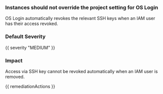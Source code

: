 
### Instances should not override the project setting for OS Login

OS Login automatically revokes the relevant SSH keys when an IAM user has their access revoked.

### Default Severity
{{ severity "MEDIUM" }}

### Impact
Access via SSH key cannot be revoked automatically when an IAM user is removed.

<!-- DO NOT CHANGE -->
{{ remediationActions }}

